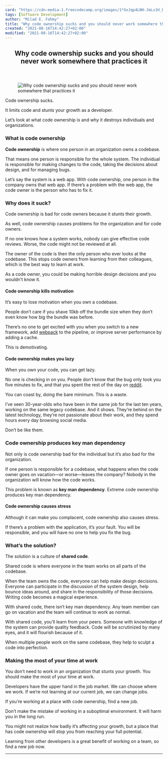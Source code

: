 ```yaml
---
card: "https://cdn-media-1.freecodecamp.org/images/1*GxJqp4LNH-JmLv1H_Dyqjg.jpeg"
tags: [Software Development]
author: "Milad E. Fahmy"
title: "Why code ownership sucks and you should never work somewhere that practices it"
created: "2021-08-16T14:42:27+02:00"
modified: "2021-08-16T14:42:27+02:00"
---
```

<div class="site-wrapper">
<main id="site-main" class="site-main outer">
<div class="inner">
<article class="post-full post tag-software-development tag-tech tag-startup tag-web-development tag-life-lessons ">
<header class="post-full-header">
<h1 class="post-full-title">Why code ownership sucks and you should never work somewhere that practices it</h1>
</header>
<figure class="post-full-image">
<picture>
<source media="(max-width: 700px)" sizes="1px" srcset="data:image/gif;base64,R0lGODlhAQABAIAAAAAAAP///yH5BAEAAAAALAAAAAABAAEAAAIBRAA7 1w">
<source media="(min-width: 701px)" sizes="(max-width: 800px) 400px,
(max-width: 1170px) 700px,
1400px" srcset="https://cdn-media-1.freecodecamp.org/images/1*GxJqp4LNH-JmLv1H_Dyqjg.jpeg 300w,
https://cdn-media-1.freecodecamp.org/images/1*GxJqp4LNH-JmLv1H_Dyqjg.jpeg 600w,
https://cdn-media-1.freecodecamp.org/images/1*GxJqp4LNH-JmLv1H_Dyqjg.jpeg 1000w,
https://cdn-media-1.freecodecamp.org/images/1*GxJqp4LNH-JmLv1H_Dyqjg.jpeg 2000w">
<img onerror="this.style.display='none'" src="https://cdn-media-1.freecodecamp.org/images/1*GxJqp4LNH-JmLv1H_Dyqjg.jpeg" alt="Why code ownership sucks and you should never work somewhere that practices it">
</picture>
</figure>
<section class="post-full-content">
<div class="post-content medium-migrated-article">
<p></p><p>Code ownership sucks.</p><p>It limits code and stunts your growth as a developer.</p><p>Let’s look at what code ownership is and why it destroys individuals and organizations.</p><h3 id="what-is-code-ownership">What is code ownership</h3><p><strong>Code ownership</strong> is where one person in an organization owns a codebase.</p><p>That means one person is responsible for the whole system. The individual is responsible for making changes to the code, taking the decisions about design, and for managing bugs.</p><p>Let’s say the system is a web app. With code ownership, one person in the company owns that web app. If there’s a problem with the web app, the code owner is the person who has to fix it.</p><h3 id="why-does-it-suck">Why does it suck?</h3><p>Code ownership is bad for code owners because it stunts their growth.</p><p>As well, code ownership causes problems for the organization and for code owners.</p><p>If no one knows how a system works, nobody can give effective code reviews. Worse, the code might not be reviewed at all.</p><p>The owner of the code is then the only person who ever looks at the codebase. This stops code owners from learning from their colleagues, which is the best way to learn at work.</p><p>As a code owner, you could be making horrible design decisions and you wouldn’t know it.</p><h4 id="code-ownership-kills-motivation">Code ownership kills motivation</h4><p>It’s easy to lose motivation when you own a codebase.</p><p>People don’t care if you shave 10kb off the bundle size when they don’t even know how big the bundle was before.</p><p>There’s no one to get excited with you when you switch to a new framework, add <a href="https://webpack.js.org/" rel="noopener">webpack</a> to the pipeline, or improve server performance by adding a cache.</p><p>This is demotivating.</p><h4 id="code-ownership-makes-you-lazy">Code ownership makes you lazy</h4><p>When you own your code, you can get lazy.</p><p>No one is checking in on you. People don’t know that the bug only took you five minutes to fix, and that you spent the rest of the day on <a href="https://www.reddit.com/" rel="noopener">reddit</a>.</p><p>You can coast by, doing the bare minimum. This is a waste.</p><p>I’ve seen 30-year-olds who have been in the same job for the last ten years, working on the same legacy codebase. And it shows. They’re behind on the latest technology, they’re not passionate about their work, and they spend hours every day browsing social media.</p><p>Don’t be like them.</p><h3 id="code-ownership-produces-key-man-dependency">Code ownership produces key man dependency</h3><p>Not only is code ownership bad for the individual but it’s also bad for the organization.</p><p>If one person is responsible for a codebase, what happens when the code owner goes on vacation—or worse—leaves the company? Nobody in the organization will know how the code works.</p><p>This problem is known as <strong>key man dependency</strong>. Extreme code ownership produces key man dependency.</p><h4 id="code-ownership-causes-stress">Code ownership causes stress</h4><p>Although it can make you complacent, code ownership also causes stress.</p><p>If there’s a problem with the application, it’s your fault. You will be responsible, and you will have no one to help you fix the bug.</p><h3 id="what-s-the-solution">What’s the solution?</h3><p>The solution is a culture of <strong>shared code</strong>.</p><p>Shared code is where everyone in the team works on all parts of the codebase.</p><p>When the team owns the code, everyone can help make design decisions. Everyone can participate in the discussion of the system design, help bounce ideas around, and share in the responsibility of those decisions. Writing code becomes a magical experience.</p><p>With shared code, there isn’t key man dependency. Any team member can go on vacation and the team will continue to work as normal.</p><p>With shared code, you’ll learn from your peers. Someone with knowledge of the system can provide quality feedback. Code will be scrutinized by many eyes, and it will flourish because of it.</p><p>When multiple people work on the same codebase, they help to sculpt a code into perfection.</p><h3 id="making-the-most-of-your-time-at-work">Making the most of your time at work</h3><p>You don’t need to work in an organization that stunts your growth. You should make the most of your time at work.</p><p>Developers have the upper hand in the job market. We can choose where we work. If we’re not learning at our current job, we can change jobs.</p><p>If you’re working at a place with code ownership, find a new job.</p><p>Don’t make the mistake of working in a suboptimal environment. It will harm you in the long run.</p><p>You might not realize how badly it’s affecting your growth, but a place that has code ownership will stop you from reaching your full potential.</p><p>Learning from other developers is a great benefit of working on a team, so find a new job now.</p>
</div>
<hr>
</section>
</article>
</div>
</main>
</div>
<!-- Google Tag Manager (noscript) -->
<!-- End Google Tag Manager (noscript) -->
